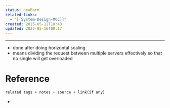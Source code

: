 ```yaml
---
status: newBorn
related-links:
  - "[[System-Design-MOC]]"
created: 2025-05-12T18:43
updated: 2025-05-16T00:17
---
```

---

- done after doing horizontal scaling
- means dividing the request between multiple servers effectively so that no single will get overloaded



# Reference
`related tags + notes + source + link(if any)`
 

- 